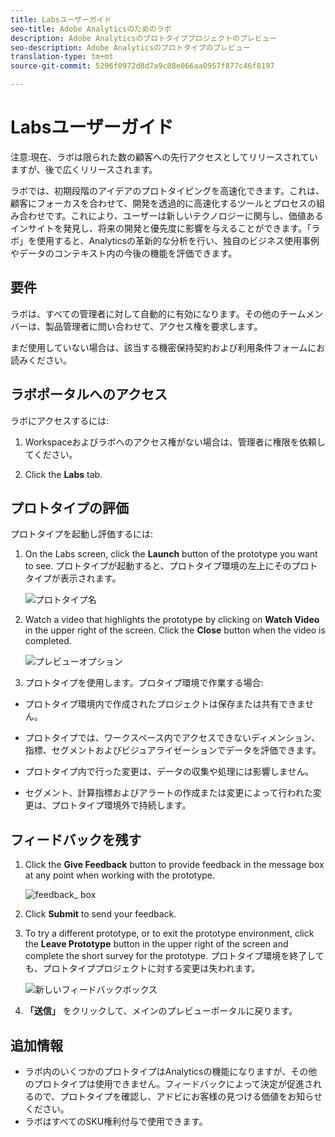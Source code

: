 ```yaml
---
title: Labsユーザーガイド
seo-title: Adobe Analyticsのためのラボ
description: Adobe Analyticsのプロトタイププロジェクトのプレビュー
seo-description: Adobe Analyticsのプロトタイプのプレビュー
translation-type: tm+mt
source-git-commit: 5296f0972d8d7a9c08e066aa0957f877c46f8197

---
```




# Labsユーザーガイド

注意:現在、ラボは限られた数の顧客への先行アクセスとしてリリースされていますが、後で広くリリースされます。

ラボでは、初期段階のアイデアのプロトタイピングを高速化できます。これは、顧客にフォーカスを合わせて、開発を透過的に高速化するツールとプロセスの組み合わせです。これにより、ユーザーは新しいテクノロジーに関与し、価値あるインサイトを発見し、将来の開発と優先度に影響を与えることができます。「ラボ」を使用すると、Analyticsの革新的な分析を行い、独自のビジネス使用事例やデータのコンテキスト内の今後の機能を評価できます。

## 要件

ラボは、すべての管理者に対して自動的に有効になります。その他のチームメンバーは、製品管理者に問い合わせて、アクセス権を要求します。

まだ使用していない場合は、該当する機密保持契約および利用条件フォームにお読みください。

## ラボポータルへのアクセス

ラボにアクセスするには:

1. Workspaceおよびラボへのアクセス権がない場合は、管理者に権限を依頼してください。

1. Click the **Labs** tab.


## プロトタイプの評価

プロトタイプを起動し評価するには:

1. On the Labs screen, click the **Launch** button of the prototype you want to see. プロトタイプが起動すると、プロトタイプ環境の左上にそのプロトタイプが表示されます。

   ![プロトタイプ名](https://user-images.githubusercontent.com/29133525/58670566-c03b6c00-82fc-11e9-8b29-ee34260c4024.png)

1. Watch a video that highlights the prototype by clicking on **Watch Video** in the upper right of the screen. Click the **Close** button when the video is completed.

   ![プレビューオプション](https://user-images.githubusercontent.com/29133525/58670261-a2213c00-82fb-11e9-88db-cc839c98fdab.png)

1. プロトタイプを使用します。プロタイプ環境で作業する場合:

* プロトタイプ環境内で作成されたプロジェクトは保存または共有できません。

* プロトタイプでは、ワークスペース内でアクセスできないディメンション、指標、セグメントおよびビジュアライゼーションでデータを評価できます。

* プロトタイプ内で行った変更は、データの収集や処理には影響しません。

* セグメント、計算指標およびアラートの作成または変更によって行われた変更は、プロトタイプ環境外で持続します。

## フィードバックを残す

1. Click the **Give Feedback** button to provide feedback in the message box at any point when working with the prototype.

   ![feedback_ box](https://user-images.githubusercontent.com/29133525/58670344-f0363f80-82fb-11e9-8824-ec2b41f7187a.png)

1. Click **Submit** to send your feedback.

1. To try a different prototype, or to exit the prototype environment, click the **Leave Prototype** button in the upper right of the screen and complete the short survey for the prototype. プロトタイプ環境を終了しても、プロトタイププロジェクトに対する変更は失われます。

   ![新しいフィードバックボックス](https://git.corp.adobe.com/storage/user/26539/files/d067e300-a95e-11e9-9208-74339dafe75e)

1. **「送信」** をクリックして、メインのプレビューポータルに戻ります。

## 追加情報

* ラボ内のいくつかのプロトタイプはAnalyticsの機能になりますが、その他のプロトタイプは使用できません。フィードバックによって決定が促進されるので、プロトタイプを確認し、アドビにお客様の見つける価値をお知らせください。
* ラボはすべてのSKU権利付与で使用できます。

